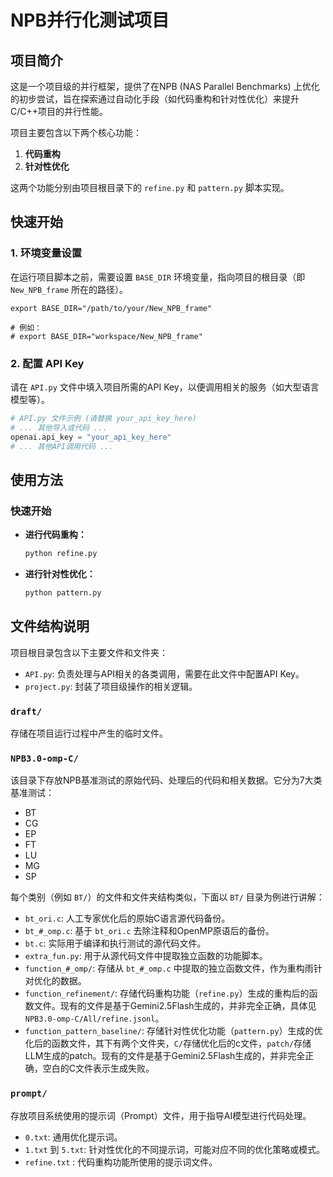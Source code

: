 # NPB并行化测试项目

## 项目简介

这是一个项目级的并行框架，提供了在NPB (NAS Parallel Benchmarks) 上优化的初步尝试，旨在探索通过自动化手段（如代码重构和针对性优化）来提升C/C++项目的并行性能。

项目主要包含以下两个核心功能：

1.  **代码重构**
2.  **针对性优化**

这两个功能分别由项目根目录下的 `refine.py` 和 `pattern.py` 脚本实现。

## 快速开始

### 1. 环境变量设置

在运行项目脚本之前，需要设置 `BASE_DIR` 环境变量，指向项目的根目录（即 `New_NPB_frame` 所在的路径）。

```shell
export BASE_DIR="/path/to/your/New_NPB_frame"

# 例如：
# export BASE_DIR="workspace/New_NPB_frame"
```

### 2. 配置 API Key

请在 `API.py` 文件中填入项目所需的API Key，以便调用相关的服务（如大型语言模型等）。

```python
# API.py 文件示例 (请替换 your_api_key_here)
# ... 其他导入或代码 ...
openai.api_key = "your_api_key_here"
# ... 其他API调用代码 ...
```


## 使用方法

### 快速开始

*   **进行代码重构：**

    ```bash
    python refine.py
    ```

*   **进行针对性优化：**

    ```bash
    python pattern.py
    ```

## 文件结构说明

项目根目录包含以下主要文件和文件夹：

-   `API.py`: 负责处理与API相关的各类调用，需要在此文件中配置API Key。
-   `project.py`: 封装了项目级操作的相关逻辑。
### `draft/`
存储在项目运行过程中产生的临时文件。

### `NPB3.0-omp-C/`

该目录下存放NPB基准测试的原始代码、处理后的代码和相关数据。它分为7大类基准测试：

-   BT
-   CG
-   EP
-   FT
-   LU
-   MG
-   SP

每个类别（例如 `BT/`）的文件和文件夹结构类似，下面以 `BT/` 目录为例进行讲解：

-   `bt_ori.c`: 人工专家优化后的原始C语言源代码备份。
-   `bt_#_omp.c`: 基于 `bt_ori.c` 去除注释和OpenMP原语后的备份。
-   `bt.c`: 实际用于编译和执行测试的源代码文件。
-   `extra_fun.py`: 用于从源代码文件中提取独立函数的功能脚本。
-   `function_#_omp/`: 存储从 `bt_#_omp.c` 中提取的独立函数文件，作为重构雨针对优化的数据。
-   `function_refinement/`: 存储代码重构功能（`refine.py`）生成的重构后的函数文件。现有的文件是基于Gemini2.5Flash生成的，并非完全正确，具体见`NPB3.0-omp-C/All/refine.jsonl`。
-   `function_pattern_baseline/`: 存储针对性优化功能（`pattern.py`）生成的优化后的函数文件，其下有两个文件夹，`C/`存储优化后的c文件，`patch/`存储LLM生成的patch。现有的文件是基于Gemini2.5Flash生成的，并非完全正确，空白的C文件表示生成失败。

### `prompt/`

存放项目系统使用的提示词（Prompt）文件，用于指导AI模型进行代码处理。

-   `0.txt`: 通用优化提示词。
-   `1.txt` 到 `5.txt`: 针对性优化的不同提示词，可能对应不同的优化策略或模式。
-   `refine.txt` : 代码重构功能所使用的提示词文件。

